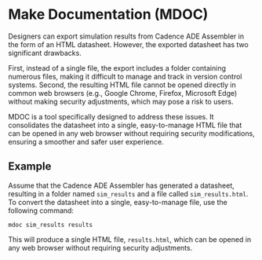 # Make Documentation (MDOC)
Designers can export simulation results from Cadence ADE Assembler in the form of an HTML datasheet. However, the exported datasheet has two significant drawbacks.

First, instead of a single file, the export includes a folder containing numerous files, making it difficult to manage and track in version control systems. Second, the resulting HTML file cannot be opened directly in common web browsers (e.g., Google Chrome, Firefox, Microsoft Edge) without making security adjustments, which may pose a risk to users.

MDOC is a tool specifically designed to address these issues. It consolidates the datasheet into a single, easy-to-manage HTML file that can be opened in any web browser without requiring security modifications, ensuring a smoother and safer user experience.

## Example
Assume that the Cadence ADE Assembler has generated a datasheet, resulting in a folder named  `sim_results` and a file called `sim_results.html`.
To convert the datasheet into a single, easy-to-manage file, use the following command:
```
mdoc sim_results results
```
This will produce a single HTML file, `results.html`, which can be opened in any web browser without requiring security adjustments.

